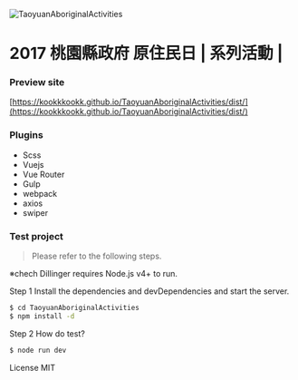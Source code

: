![TaoyuanAboriginalActivities](https://kookkkookk.github.io/TaoyuanAboriginalActivities/dist/images/md_use1.jpg)

# 2017 桃園縣政府 原住民日 | 系列活動 |

### Preview site
[https://kookkkookk.github.io/TaoyuanAboriginalActivities/dist/](https://kookkkookk.github.io/TaoyuanAboriginalActivities/dist/)

### Plugins
 - Scss
 - Vuejs
 - Vue Router
 - Gulp
 - webpack
 - axios
 - swiper

### Test project
> Please refer to the following steps.

※chech Dillinger requires Node.js v4+ to run.

Step 1
Install the dependencies and devDependencies and start the server.
```sh
$ cd TaoyuanAboriginalActivities
$ npm install -d
```

Step 2 How do test?
```sh
$ node run dev
```

License
MIT